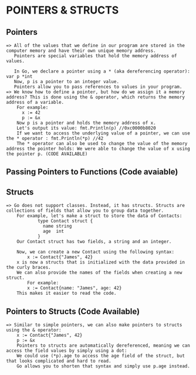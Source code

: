 # POINTERS & STRUCTS

## Pointers
    => All of the values that we define in our program are stored in the computer memory and have their own unique memory address.
       Pointers are special variables that hold the memory address of values.

       In Go, we declare a pointer using a * (aka dereferencing operator): var p *int
       Now, p is a pointer to an integer value.
       Pointers allow you to pass references to values in your program.
    => We know how to define a pointer, but how do we assign it a memory address? This is done using the & operator, which returns the memory address of a variable.
        For example:
          x := 42
          p := &x
        Now p is a pointer and holds the memory address of x.
        Let's output its value: fmt.Println(p) //0xc0000b8020
        If we want to access the underlying value of a pointer, we can use the * operator : fmt.Println(*p) //42
        The * operator can also be used to change the value of the memory address the pointer holds: We were able to change the value of x using the pointer p. (CODE AVAILABLE)
        
## Passing Pointers to Functions (Code avaiable)

## Structs

    => Go does not support classes. Instead, it has structs. Structs are collections of fields that allow you to group data together.
        For example, let's make a struct to store the data of Contacts:
                type Contact struct {
                  name string
                  age  int
                }
        Our Contact struct has two fields, a string and an integer.

        Now, we can create a new Contact using the following syntax:
            x := Contact{"James", 42}
        x is now a structs that is initialized with the data provided in the curly braces.
        We can also provide the names of the fields when creating a new struct.
            For example:
            x := Contact{name: "James", age: 42}
        This makes it easier to read the code.
        
 ## Pointers to Structs (Code Available)
    => Similar to simple pointers, we can also make pointers to structs using the & operator:
        x := Contact{"James", 42}
        p := &x
        Pointers to structs are automatically dereferenced, meaning we can access the field values by simply using a dot:
        We could use (*p).age to access the age field of the struct, but that looks complicated and hard to read.
        Go allows you to shorten that syntax and simply use p.age instead.
